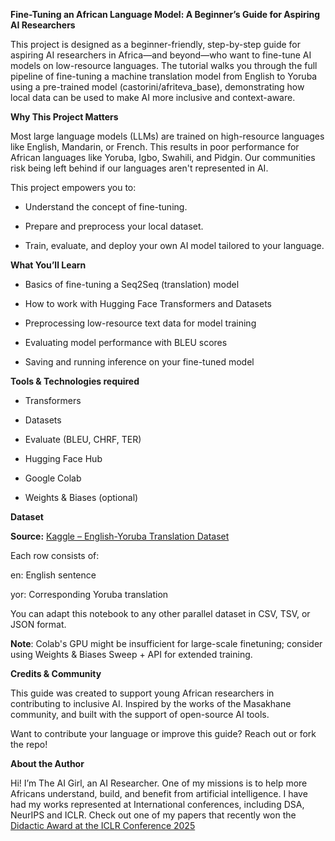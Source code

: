 **Fine-Tuning an African Language Model: A Beginner’s Guide for Aspiring AI Researchers**

This project is designed as a beginner-friendly, step-by-step guide for aspiring AI researchers in Africa—and beyond—who want to fine-tune AI models on low-resource languages. The tutorial walks you through the full pipeline of fine-tuning a machine translation model from English to Yoruba using a pre-trained model (castorini/afriteva_base), demonstrating how local data can be used to make AI more inclusive and context-aware.

**Why This Project Matters**

Most large language models (LLMs) are trained on high-resource languages like English, Mandarin, or French. This results in poor performance for African languages like Yoruba, Igbo, Swahili, and Pidgin. Our communities risk being left behind if our languages aren't represented in AI.

This project empowers you to:

- Understand the concept of fine-tuning.

- Prepare and preprocess your local dataset.

- Train, evaluate, and deploy your own AI model tailored to your language.

**What You’ll Learn**

- Basics of fine-tuning a Seq2Seq (translation) model

- How to work with Hugging Face Transformers and Datasets

- Preprocessing low-resource text data for model training

- Evaluating model performance with BLEU scores

- Saving and running inference on your fine-tuned model

**Tools & Technologies required**

- Transformers

- Datasets

- Evaluate (BLEU, CHRF, TER)

- Hugging Face Hub

- Google Colab

- Weights & Biases (optional)

**Dataset**

**Source:** [Kaggle – English-Yoruba Translation Dataset](https://www.kaggle.com/datasets/danishbaloch010/parallel-yoruba-english-prompts-for-translation?resource=download)

Each row consists of:

en: English sentence

yor: Corresponding Yoruba translation

You can adapt this notebook to any other parallel dataset in CSV, TSV, or JSON format.

**Note**: Colab's GPU might be insufficient for large-scale finetuning; consider using Weights & Biases Sweep + API for extended training.

**Credits & Community**

This guide was created to support young African researchers in contributing to inclusive AI. Inspired by the works of the Masakhane community, and built with the support of open-source AI tools.

Want to contribute your language or improve this guide? Reach out or fork the repo!

**About the Author**

Hi! I’m The AI Girl, an AI Researcher. One of my missions is to help more Africans understand, build, and benefit from artificial intelligence. 
I have had my works represented at International conferences, including DSA, NeurIPS and ICLR. Check out one of my papers that recently won the [Didactic Award at the ICLR Conference 2025](https://openreview.net/forum?id=hDzVxEUN5C&referrer=%5Bthe%20profile%20of%20Flora%20Oladipupo%5D(%2Fprofile%3Fid%3D~Flora_Oladipupo1))

